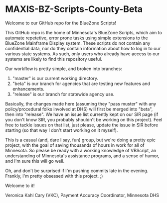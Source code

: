 MAXIS-BZ-Scripts-County-Beta
================

Welcome to our GitHub repo for the BlueZone Scripts!

This GitHub repo is the home of Minnesota's BlueZone Scripts, which aim to automate repetetive, error prone tasks using simple extensions to the BlueZone Mainframe Display system. These scripts do not contain any confidential data, nor do they contain information about how to log in to our various state systems. As such, only users who already have access to our systems are likely to find this repository useful.

Our workflow is pretty simple, and broken into branches:

1. "master" is our current working directory.
2. "beta" is our branch for agencies that are testing new features and enhancements.
3. "release" is our branch for statewide agency use.

Basically, the changes made here (assuming they "pass muster" with any policy/procedural folks involved at DHS) will first be merged into "beta", then into "release". We have an issue list currently kept on our SIR page (if you don't know SIR, you probably shouldn't be working on this project). Feel free to tackle issues on that list, just please, update the issue in SIR before starting (so that way I don't start working on it myself).

This is a casual (and, dare I say, fun) group, but we're doing a pretty epic project, with the goal of saving thousands of hours in work for all of Minnesota. So please be ready with a working knowledge of VBScript, an understanding of Minnesota's assistance programs, and a sense of humor, and I'm sure this will go well.

Oh, and don't be surprised if I'm pushing commits late in the evening. Frankly, I'm pretty obsessed with this project. ;)

Welcome to it!

Veronica Kahl Cary (VKC), Payment Accuracy Coordinator, Minnesota DHS
